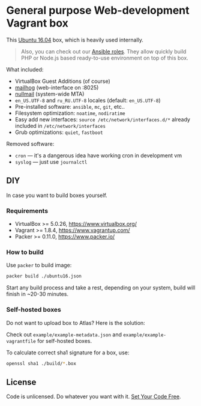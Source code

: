 # General purpose Web-development Vagrant box

This [Ubuntu 16.04](https://atlas.hashicorp.com/Dalee/boxes/ubuntu) 
box, which is heavily used internally.

> Also, you can check out our [Ansible roles](https://galaxy.ansible.com/Dalee/). 
They allow quickly build PHP or Node.js based ready-to-use environment 
on top of this box.

What included:
 * VirtualBox Guest Additions (of course)
 * [mailhog](https://github.com/mailhog/MailHog) (web-interface on :8025)
 * [nullmail](https://github.com/bruceg/nullmailer) (system-wide MTA)
 * `en_US.UTF-8` and `ru_RU.UTF-8` locales (default: `en_US.UTF-8`)
 * Pre-installed software: `ansible`, `mc`, `git`, etc..
 * Filesystem optimization: `noatime`, `nodiratime`
 * Easy add new interfaces: `source /etc/network/interfaces.d/*` already 
    included in `/etc/network/interfaces`
 * Grub optimizations: `quiet`, `fastboot`

Removed software:
 * `cron` — it's a dangerous idea have working cron in development vm
 * `syslog` — just use `journalctl`


## DIY

In case you want to build boxes yourself.

### Requirements

 * VirtualBox >= 5.0.26, https://www.virtualbox.org/
 * Vagrant >= 1.8.4, https://www.vagrantup.com/
 * Packer >= 0.11.0, https://www.packer.io/

### How to build
Use `packer` to build image:

```bash
packer build ./ubuntu16.json
```

Start any build process and take a rest, depending on your system,
build will finish in ~20-30 minutes.

### Self-hosted boxes

Do not want to upload box to Atlas? Here is the solution:

Check out `example/example-metadata.json` and `example/example-vagrantfile` for self-hosted boxes.

To calculate correct sha1 signature for a box, use:
```bash
openssl sha1 ./build/*.box
```

## License

Code is unlicensed. Do whatever you want with it. [Set Your Code Free](http://unlicense.org/).
